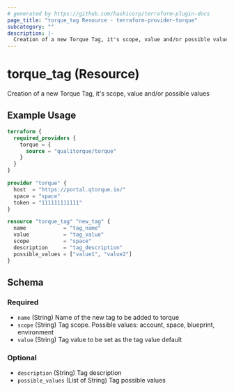 ```yaml
---
# generated by https://github.com/hashicorp/terraform-plugin-docs
page_title: "torque_tag Resource - terraform-provider-torque"
subcategory: ""
description: |-
  Creation of a new Torque Tag, it's scope, value and/or possible values
---
```


# torque_tag (Resource)

Creation of a new Torque Tag, it's scope, value and/or possible values

## Example Usage

```terraform
terraform {
  required_providers {
    torque = {
      source = "qualitorque/torque"
    }
  }
}

provider "torque" {
  host  = "https://portal.qtorque.io/"
  space = "space"
  token = "111111111111"
}

resource "torque_tag" "new_tag" {
  name            = "tag_name"
  value           = "tag_value"
  scope           = "space"
  description     = "tag_description"
  possible_values = ["value1", "value2"]
}
```

<!-- schema generated by tfplugindocs -->
## Schema

### Required

- `name` (String) Name of the new tag to be added to torque
- `scope` (String) Tag scope. Possible values: account, space, blueprint, environment
- `value` (String) Tag value to be set as the tag value default

### Optional

- `description` (String) Tag description
- `possible_values` (List of String) Tag possible values
